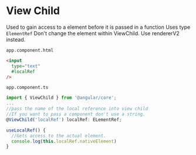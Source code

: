 # View Child
Used to gain access to a element before it is passed in a function
Uses type `ElementRef`
Don't change the element within ViewChild. Use rendererV2 instead.



`app.component.html`

```html
<input
  type="text"
  #localRef
/>
```

`app.component.ts`

```js
import { ViewChild } from '@angular/core';
...
//pass the name of the local reference into view child
//If you want to pass a component don't use a string.
@ViewChild('localRef') localRef: ELementRef;

useLocalRef() {
  //Gets access to the actual element.
  console.log(this.localRef.nativeElement)
}

```